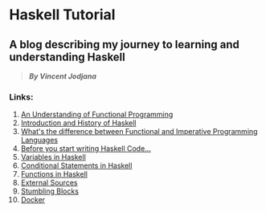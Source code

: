 # Haskell Tutorial
## A blog describing my journey to learning and understanding Haskell
> __*By Vincent Jodjana*__

### Links:
1. [An Understanding of Functional Programming](https://github.com/vcjod00/HaskellTutorial/blob/main/blog_1.md)
2. [Introduction and History of Haskell](https://github.com/vcjod00/HaskellTutorial/blob/main/blog_2.md)
3. [What's the difference between Functional and Imperative Programming Languages](https://github.com/vcjod00/HaskellTutorial/blob/main/blog_3.md)
4. [Before you start writing Haskell Code...](https://github.com/vcjod00/HaskellTutorial/blob/main/blog_4.md)
5. [Variables in Haskell](https://github.com/vcjod00/HaskellTutorial/blob/main/blog_5.md)
6. [Conditional Statements in Haskell]()
7. [Functions in Haskell]()
8. [External Sources](https://github.com/vcjod00/HaskellTutorial/blob/main/blog_8.md)
9. [Stumbling Blocks](https://github.com/vcjod00/HaskellTutorial/blob/main/blog_9.md)
10. [Docker]()


